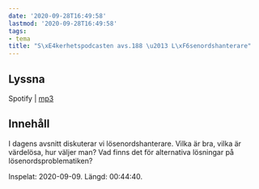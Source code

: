 ```yaml
---
date: '2020-09-28T16:49:58'
lastmod: '2020-09-28T16:49:58'
tags:
- tema
title: "S\xE4kerhetspodcasten avs.188 \u2013 L\xF6senordshanterare"
---
```

## Lyssna

Spotify \| [mp3](https://traffic.libsyn.com/secure/sakerhetspodcasten/2020-09-09_Losenordshanterare.mp3)

## Innehåll

I dagens avsnitt diskuterar vi lösenordshanterare. Vilka är bra, vilka är värdelösa,
hur väljer man? Vad finns det för alternativa lösningar på lösenordsproblematiken?

Inspelat: 2020-09-09. Längd: 00:44:40.

